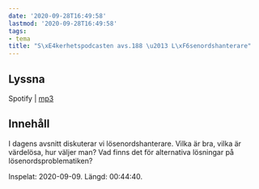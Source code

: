 ```yaml
---
date: '2020-09-28T16:49:58'
lastmod: '2020-09-28T16:49:58'
tags:
- tema
title: "S\xE4kerhetspodcasten avs.188 \u2013 L\xF6senordshanterare"
---
```

## Lyssna

Spotify \| [mp3](https://traffic.libsyn.com/secure/sakerhetspodcasten/2020-09-09_Losenordshanterare.mp3)

## Innehåll

I dagens avsnitt diskuterar vi lösenordshanterare. Vilka är bra, vilka är värdelösa,
hur väljer man? Vad finns det för alternativa lösningar på lösenordsproblematiken?

Inspelat: 2020-09-09. Längd: 00:44:40.

